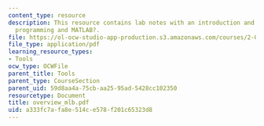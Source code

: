 ```yaml
---
content_type: resource
description: This resource contains lab notes with an introduction and overview of
  programming and MATLAB?.
file: https://ol-ocw-studio-app-production.s3.amazonaws.com/courses/2-003j-dynamics-and-control-i-spring-2007/a333fc7afa8e514ce578f201c65323d8_overview_mlb.pdf
file_type: application/pdf
learning_resource_types:
- Tools
ocw_type: OCWFile
parent_title: Tools
parent_type: CourseSection
parent_uid: 59d8aa4a-75cb-aa25-95ad-5428cc102350
resourcetype: Document
title: overview_mlb.pdf
uid: a333fc7a-fa8e-514c-e578-f201c65323d8
---
```


